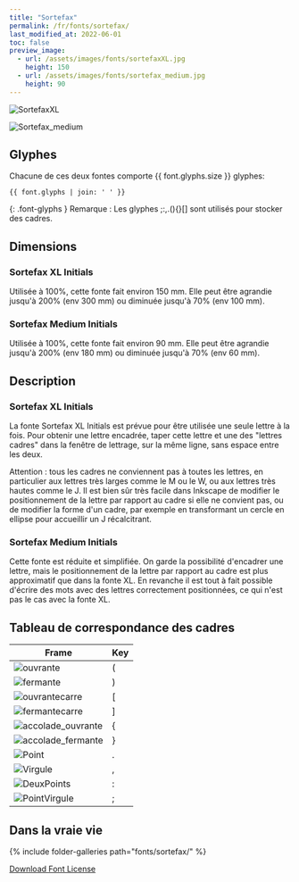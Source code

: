 ```yaml
---
title: "Sortefax"
permalink: /fr/fonts/sortefax/
last_modified_at: 2022-06-01
toc: false
preview_image: 
  - url: /assets/images/fonts/sortefaxXL.jpg
    height: 150
  - url: /assets/images/fonts/sortefax_medium.jpg
    height: 90
---
```

![SortefaxXL](/assets/images/fonts/sortefaxXL.jpg)

![Sortefax_medium](/assets/images/fonts/sortefax_medium.jpg)

## Glyphes
Chacune  de ces deux  fontes comporte  {{ font.glyphs.size }} glyphes:

```
{{ font.glyphs | join: ' ' }}
```
{: .font-glyphs }
Remarque : Les glyphes ;:,.(){}[] sont utilisés pour stocker des cadres.

## Dimensions
### Sortefax XL Initials
Utilisée à 100%, cette fonte fait environ 150 mm.
Elle peut être agrandie jusqu'à 200% (env 300 mm) ou diminuée jusqu'à 70% (env 100 mm).
### Sortefax Medium Initials
Utilisée à 100%, cette fonte fait environ 90 mm.
Elle peut être agrandie jusqu'à 200% (env 180 mm) ou diminuée jusqu'à 70% (env 60 mm).

## Description

### Sortefax XL Initials

La fonte Sortefax XL Initials est prévue pour être utilisée une seule lettre à la fois.
Pour obtenir une lettre encadrée,  taper cette lettre et une des "lettres cadres" dans la fenêtre de lettrage, sur la même ligne, sans espace entre les deux. 

Attention : tous les cadres ne conviennent pas à toutes les lettres, en particulier aux lettres très larges comme le M ou le W, ou aux lettres très hautes comme le J. Il est bien sûr très facile dans Inkscape de modifier le positionnement de la lettre par rapport au cadre si elle ne convient pas, ou de modifier la forme d'un cadre, par exemple en transformant un cercle en ellipse pour accueillir un J récalcitrant.

### Sortefax Medium Initials

Cette fonte est réduite et simplifiée. On garde la possibilité d'encadrer une lettre, mais le positionnement de la lettre par rapport au cadre est plus approximatif que dans la fonte XL. En revanche il est tout à fait possible d'écrire des mots avec des lettres correctement positionnées, ce qui n'est pas le cas avec la fonte XL.

## Tableau de correspondance des cadres

Frame|Key
---|---
![ouvrante](/assets/images/fonts/sortefax/ouvrante.png)|<key>(</key>
![fermante](/assets/images/fonts/sortefax/fermante.png)|<key>)</key>
![ouvrantecarre](/assets/images/fonts/sortefax/square-bracket-open.png)|<key>[</key>
![fermantecarre](/assets/images/fonts/sortefax/square-bracket-open.png)|<key>]</key>
![accolade_ouvrante](/assets/images/fonts/sortefax/curly-bracket-open.png)|<key>{</key>
![accolade_fermante](/assets/images/fonts/sortefax/curly-bracket-close.png)|<key>}</key>
![Point](/assets/images/fonts/sortefax/point.png)|<key>.</key>
![Virgule](/assets/images/fonts/sortefax/virgule.png)|<key>,</key>
![DeuxPoints](/assets/images/fonts/sortefax/deuxpoints.png)|<key>:</key>
![PointVirgule](/assets/images/fonts/sortefax/pointvirgule.png)|<key>;</key>


## Dans la vraie vie

{% include folder-galleries path="fonts/sortefax/" %}


[Download Font License](https://github.com/inkstitch/inkstitch/tree/main/fonts/sortefaxXL/LICENSE)
